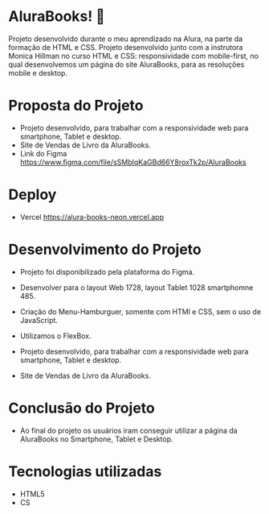 
# AluraBooks! 👋 <a name="id01"></a>
Projeto desenvolvido durante o meu aprendizado na Alura, na parte da formação de HTML e CSS. Projeto desenvolvido junto com a instrutora Monica Hillman no curso HTML e CSS: responsividade com mobile-first, no qual desenvolvemos um página do site AluraBooks, para as resoluções mobile e desktop.

# Proposta do Projeto <a name="id02"></a>
- Projeto desenvolvido, para trabalhar com a responsividade web para smartphone, Tablet e desktop.
- Site de Vendas de Livro da AluraBooks.
- Link do Figma https://www.figma.com/file/sSMbIqKaGBd66Y8roxTk2p/AluraBooks

# Deploy<a name="id02"></a>
- Vercel https://alura-books-neon.vercel.app

# Desenvolvimento do Projeto <a name="id02"></a> 
- Projeto foi disponibilizado pela plataforma do Figma. 

- Desenvolver para o layout Web 1728, layout Tablet 1028 smartphomne 485. 

- Criação do Menu-Hamburguer, somente com HTMl e CSS, sem o uso de JavaScript. 

- Utilizamos o FlexBox.

- Projeto desenvolvido, para trabalhar com a responsividade web para smartphone, Tablet e desktop.
- Site de Vendas de Livro da AluraBooks.

# Conclusão do Projeto <a name="id02"></a>
- Ao final do projeto os usuários iram conseguir utilizar a página da AluraBooks no Smartphone, Tablet e Desktop.

# Tecnologias utilizadas <a name="id06"></a>
- HTML5
- CS












